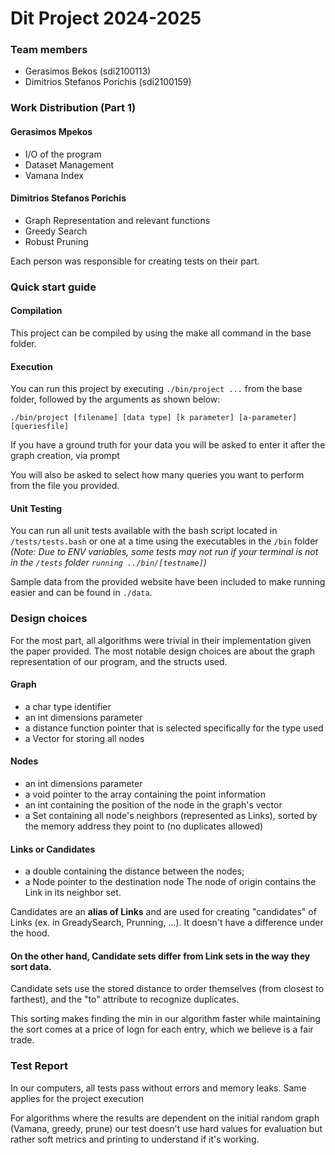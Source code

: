 # Dit Project 2024-2025
### Team members
- Gerasimos Bekos (sdi2100113)
- Dimitrios Stefanos Porichis (sdi2100159)

### Work Distribution (Part 1)

#### Gerasimos Mpekos
- I/O of the program
- Dataset Management
- Vamana Index

#### Dimitrios Stefanos Porichis 
- Graph Representation and relevant functions
- Greedy Search
- Robust Pruning

Each person was responsible for creating tests on their part.

### Quick start guide

#### Compilation

This project can be compiled by using the make all command in the base folder. 

#### Execution

You can run this project by executing `./bin/project ...` from the base folder, followed by the arguments as shown below:

`./bin/project [filename] [data type] [k parameter] [a-parameter] [queriesfile]`

If you have a ground truth for your data you will be asked to enter it after the graph creation, via prompt

You will also be asked to select how many queries you want to perform from the file you provided. 

#### Unit Testing


You can run all unit tests available with the bash script located in `/tests/tests.bash` or one at a time using the executables in the `/bin` folder 
*(Note: Due to ENV variables, some tests may not run if your terminal is not in the `/tests` folder `running ../bin/[testname]`)*

Sample data from the provided website have been included to make running easier and can be found in `./data`.

### Design choices

For the most part, all algorithms were trivial in their implementation given the paper provided. The most notable design choices are about the graph representation of our program, and the structs used.

#### Graph
- a char type identifier
- an int dimensions parameter
- a distance function pointer that is selected specifically for the type used
- a Vector for storing all nodes

#### Nodes
- an int dimensions parameter
- a void pointer to the array containing the point information
- an int containing the position of the node in the graph's vector
- a Set containing all node's neighbors (represented as Links), sorted by the memory address they point to (no duplicates allowed)

#### Links or Candidates 
- a double containing the distance between the nodes;
- a Node pointer to the destination node
	The node of origin contains the Link in its neighbor set.

Candidates are an **alias of Links** and are used for creating "candidates" of Links (ex. in GreadySearch, Prunning, ...). It doesn't have a difference under the hood.

#### On the other hand, Candidate sets differ from Link sets in the way they sort data. 

Candidate sets use the stored distance to order themselves (from closest to farthest), and the "to" attribute to recognize duplicates. 

This sorting makes finding the min in our algorithm faster while maintaining the sort comes at a price of logn for each entry, which we believe is a fair trade.


### Test Report

In our computers, all tests pass without errors and memory leaks. Same applies for the project execution

For algorithms where the results are dependent on the initial random graph (Vamana, greedy, prune) our test doesn't use hard values for evaluation but rather soft metrics and printing to understand if it's working.

